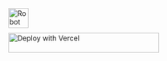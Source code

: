 <img src="https://cdn-icons-png.flaticon.com/512/4712/4712106.png" width="40" height="40" alt="Robot">

<div style="display:flex; gap:10px; margin-top:10px;">
  <!-- Badge with red label + blue message -->
  <a href="https://media-website-bmb.vercel.app/">
    <img 
      title="DEPLOY-NOW" 
      src="https://img.shields.io/badge/DEPLOY--NOW-red?style=for-the-badge&logo=robot&logoColor=white&labelColor=red&color=blue&message=Click%20to%20deploy"
      width="300" 
      height="40"
      alt="Deploy with Vercel"
    />
  </a>
</div>
